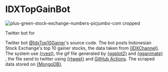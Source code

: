 # IDXTopGainBot

![plus-green-stock-exchange-numbers-picjumbo-com cropped](https://user-images.githubusercontent.com/100661867/174291669-5ce4d7b3-2773-4aa0-9cb7-7a14c5dd9fe4.jpg)


Twitter bot for 


Twitter bot [@IdxTop10Gainer](https://twitter.com/IdxTop10Gainer)'s source code. The bot posts Indonesian Stock Exchange's top 10 gainer stocks, the data taken from [{IDXChannel}](https://www.idxchannel.com/market-stock). The system use [{rvest}](https://rvest.tidyverse.org/), the gif file generated by [{ggplot2}](https://ggplot2.tidyverse.org/) and [{gganimate}](https://gganimate.com/) , the file send to twitter using [{rtweet}](https://docs.ropensci.org/rtweet/) and [GitHub Actions](https://docs.github.com/en/actions). The scraped data stored on [{MongoDB}](https://www.mongodb.com/). 
